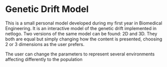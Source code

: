 # Genetic Drift Model

This is a small personal model developed during my first year in Biomedical Engineering. It is an interactive model of the genetic drift implemented in netlogo. Two versions of the same model can be found: 2D and 3D. They both are equal but simply changing how the content is presented, choosing 2 or 3 dimensions as the user prefers.

The user can change the parameters to represent several environments affecting differently to the population

